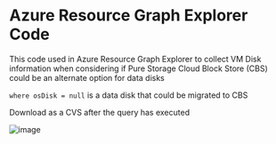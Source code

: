 # Azure Resource Graph Explorer Code

This code used in Azure Resource Graph Explorer to collect VM Disk information when considering if Pure Storage Cloud Block Store (CBS) could be an alternate option for data disks

`where osDisk = null` is a data disk that could be migrated to CBS

Download as a CVS after the query has executed

![image](https://github.com/user-attachments/assets/713eaf2b-eb64-46fa-9344-17facedc350d)
